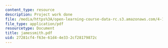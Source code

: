 ```yaml
---
content_type: resource
description: Project work done
file: /media/https%3A/open-learning-course-data-rc.s3.amazonaws.com/4-155b-architectural-design-level-iii-a-student-center-for-mit-fall-2004/27281cf4f63e61d44e332cf28179872c_jamessmith.pdf
file_type: application/pdf
resourcetype: Document
title: jamessmith.pdf
uid: 27281cf4-f63e-61d4-4e33-2cf28179872c
---
```

